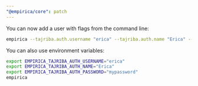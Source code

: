 ```yaml
---
"@empirica/core": patch
---
```


You can now add a user with flags from the command line:

```bash
empirica --tajriba.auth.username "erica" --tajriba.auth.name "Erica" --tajriba.auth.password "mypassword"
```

You can also use environment variables:

```bash
export EMPIRICA_TAJRIBA_AUTH_USERNAME="erica"
export EMPIRICA_TAJRIBA_AUTH_NAME="Erica"
export EMPIRICA_TAJRIBA_AUTH_PASSWORD="mypassword"
empirica
```
